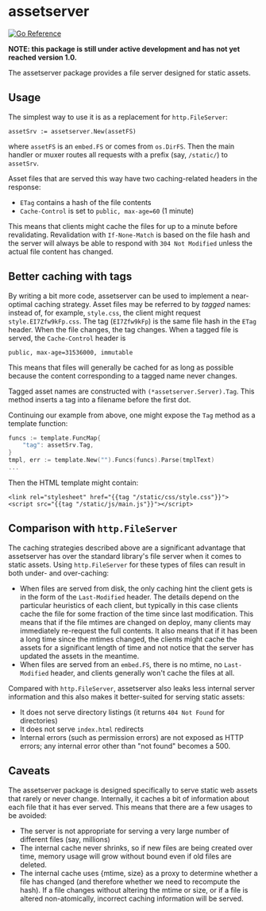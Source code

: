 # assetserver

[![Go Reference](https://pkg.go.dev/badge/github.com/cespare/assetserver.svg)](https://pkg.go.dev/github.com/cespare/assetserver)

**NOTE: this package is still under active development and has not yet reached
version 1.0.**

The assetserver package provides a file server designed for static assets.

## Usage

The simplest way to use it is as a replacement for `http.FileServer`:

    assetSrv := assetserver.New(assetFS)

where `assetFS` is an `embed.FS` or comes from `os.DirFS`. Then the main handler
or muxer routes all requests with a prefix (say, `/static/`) to `assetSrv`.

Asset files that are served this way have two caching-related headers in the
response:

* `ETag` contains a hash of the file contents
* `Cache-Control` is set to `public, max-age=60` (1 minute)

This means that clients might cache the files for up to a minute before
revalidating. Revalidation with `If-None-Match` is based on the file hash and
the server will always be able to respond with `304 Not Modified` unless the
actual file content has changed.

## Better caching with tags

By writing a bit more code, assetserver can be used to implement a near-optimal
caching strategy. Asset files may be referred to by *tagged* names: instead of,
for example, `style.css`, the client might request `style.EI7Zfw9kFp.css`. The
tag (`EI7Zfw9kFp`) is the same file hash in the `ETag` header. When the file
changes, the tag changes. When a tagged file is served, the `Cache-Control`
header is

    public, max-age=31536000, immutable

This means that files will generally be cached for as long as possible because
the content corresponding to a tagged name never changes.

Tagged asset names are constructed with `(*assetserver.Server).Tag`. This method
inserts a tag into a filename before the first dot.

Continuing our example from above, one might expose the `Tag` method as a
template function:

``` go
funcs := template.FuncMap{
	"tag": assetSrv.Tag,
}
tmpl, err := template.New("").Funcs(funcs).Parse(tmplText)
...
```

Then the HTML template might contain:

```
<link rel="stylesheet" href="{{tag "/static/css/style.css"}}">
<script src="{{tag "/static/js/main.js"}}"></script>
```

## Comparison with `http.FileServer`

The caching strategies described above are a significant advantage that
assetserver has over the standard library's file server when it comes to static
assets. Using `http.FileServer` for these types of files can result in both
under- and over-caching:

* When files are served from disk, the only caching hint the client gets is in
  the form of the `Last-Modified` header. The details depend on the particular
  heuristics of each client, but typically in this case clients cache the file
  for some fraction of the time since last modification. This means that if the
  file mtimes are changed on deploy, many clients may immediately re-request the
  full contents. It also means that if it has been a long time since the mtimes
  changed, the clients might cache the assets for a significant length of time
  and not notice that the server has updated the assets in the meantime.
* When files are served from an `embed.FS`, there is no mtime, no
  `Last-Modified` header, and clients generally won't cache the files at all.

Compared with `http.FileServer`, assetserver also leaks less internal server
information and this also makes it better-suited for serving static assets:

* It does not serve directory listings (it returns `404 Not Found` for directories)
* It does not serve `index.html` redirects
* Internal errors (such as permission errors) are not exposed as HTTP errors;
  any internal error other than "not found" becomes a 500.

## Caveats

The assetserver package is designed specifically to serve static web assets that
rarely or never change. Internally, it caches a bit of information about each
file that it has ever served. This means that there are a few usages to be
avoided:

* The server is not appropriate for serving a very large number of different
  files (say, millions)
* The internal cache never shrinks, so if new files are being created over time,
  memory usage will grow without bound even if old files are deleted.
* The internal cache uses {mtime, size} as a proxy to determine whether a file
  has changed (and therefore whether we need to recompute the hash). If a file
  changes without altering the mtime or size, or if a file is altered
  non-atomically, incorrect caching information will be served.
